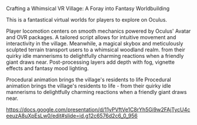 Crafting a Whimsical VR Village: A Foray into Fantasy Worldbuilding

This is a fantastical virtual worlds for players to explore on Oculus.

Player locomotion centers on smooth mechanics powered by Oculus' Avatar and OVR packages. A tailored script allows for intuitive movement and interactivity in the village. Meanwhile, a magical skybox and meticulously sculpted terrain transport users to a whimsical woodland realm. from their quirky idle mannerisms to delightfully charming reactions when a friendly giant draws near. Post-processing layers add depth with fog, vignette effects and fantasy mood lighting. 

Procedural animation brings the village's residents to life Procedural animation brings the village's residents to life - from their quirky idle mannerisms to delightfully charming reactions when a friendly giant draws near.

https://docs.google.com/presentation/d/11yPVftVe1C8rYh5Gi9w2FAjTycU4ceeuzA8uXpEsLw0/edit#slide=id.g12c6576d2c6_0_956
